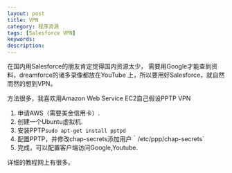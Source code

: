 ```yaml
---
layout: post
title: VPN
category: 程序资源
tags: [Salesforce VPN] 
keywords: 
description: 
---
```


在国内用Salesforce的朋友肯定觉得国内资源太少，
需要用Google才能查到资料，dreamforce的诸多录像都放在YouTube
上，所以要用好Salesforce，就自然而然的想到VPN。

方法很多，我喜欢用Amazon Web Service EC2自己假设PPTP VPN

1. 申请AWS（需要美金信用卡）.
2. 创建一个Ubuntu虚拟机.
3. 安装PPTP`sudo apt-get install pptpd`
4. 配置PPTP，并修改chap-secrets添加用户｀/etc/ppp/chap-secrets`
5. 完成，可以配置客户端访问Google,Youtube.

详细的教程网上有很多。